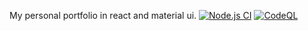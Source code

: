 My personal portfolio in react and material ui.
[![Node.js CI](https://github.com/arshad-shah/portfolio-v2.0/actions/workflows/node.js.yml/badge.svg)](https://github.com/arshad-shah/portfolio-v2.0/actions/workflows/node.js.yml)
[![CodeQL](https://github.com/arshad-shah/portfolio-v2.0/actions/workflows/codeql-analysis.yml/badge.svg)](https://github.com/arshad-shah/portfolio-v2.0/actions/workflows/codeql-analysis.yml)
